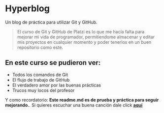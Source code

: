 # Hyperblog
Un blog de práctica para utilizar Git y GitHub.
> El curso de Git y GitHub de Platzi es lo que me hacía falta para mejorar mi vida de programador, permitiendome almacenar y editar mis proyectos en cualquier momento y poder tenerlos en un buen repositorio como este.

## En este curso se pudieron ver:
* Todos los comandos de Git
* El flujo de trabajo de GitHub
* El verdadero amor por las buenas prácticas
* Trucos muy locos del profesor

Y como recordatorio: **Este readme.md es de prueba y práctica para seguir mejorando.**. Si quieres escuchar una buena canción dale click [**aquí**](https://www.youtube.com/watch?v=ww7UQTDsPEc&ab_channel=FeidVEVO "aquí")
